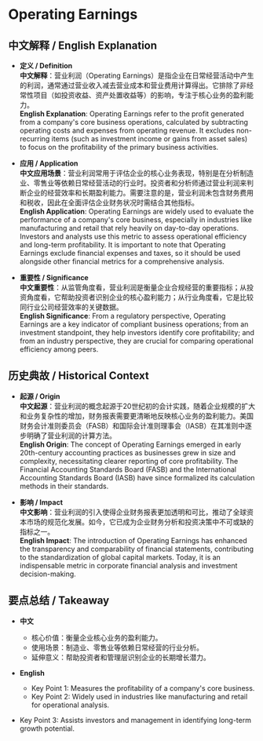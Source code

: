 # Operating Earnings

## 中文解释 / English Explanation

* **定义 / Definition**  
  **中文解释**：营业利润（Operating Earnings）是指企业在日常经营活动中产生的利润，通常通过营业收入减去营业成本和营业费用计算得出。它排除了非经常性项目（如投资收益、资产处置收益等）的影响，专注于核心业务的盈利能力。  
  **English Explanation**: Operating Earnings refer to the profit generated from a company's core business operations, calculated by subtracting operating costs and expenses from operating revenue. It excludes non-recurring items (such as investment income or gains from asset sales) to focus on the profitability of the primary business activities.

* **应用 / Application**  
  **中文应用场景**：营业利润常用于评估企业的核心业务表现，特别是在分析制造业、零售业等依赖日常经营活动的行业时。投资者和分析师通过营业利润来判断企业的经营效率和长期盈利能力。需要注意的是，营业利润未包含财务费用和税收，因此在全面评估企业财务状况时需结合其他指标。  
  **English Application**: Operating Earnings are widely used to evaluate the performance of a company's core business, especially in industries like manufacturing and retail that rely heavily on day-to-day operations. Investors and analysts use this metric to assess operational efficiency and long-term profitability. It is important to note that Operating Earnings exclude financial expenses and taxes, so it should be used alongside other financial metrics for a comprehensive analysis.

* **重要性 / Significance**  
  **中文重要性**：从监管角度看，营业利润是衡量企业合规经营的重要指标；从投资角度看，它帮助投资者识别企业的核心盈利能力；从行业角度看，它是比较同行业公司经营效率的关键数据。  
  **English Significance**: From a regulatory perspective, Operating Earnings are a key indicator of compliant business operations; from an investment standpoint, they help investors identify core profitability; and from an industry perspective, they are crucial for comparing operational efficiency among peers.

## 历史典故 / Historical Context

* **起源 / Origin**  
  **中文起源**：营业利润的概念起源于20世纪初的会计实践，随着企业规模的扩大和业务复杂性的增加，财务报表需要更清晰地反映核心业务的盈利能力。美国财务会计准则委员会（FASB）和国际会计准则理事会（IASB）在其准则中逐步明确了营业利润的计算方法。  
  **English Origin**: The concept of Operating Earnings emerged in early 20th-century accounting practices as businesses grew in size and complexity, necessitating clearer reporting of core profitability. The Financial Accounting Standards Board (FASB) and the International Accounting Standards Board (IASB) have since formalized its calculation methods in their standards.

* **影响 / Impact**  
  **中文影响**：营业利润的引入使得企业财务报表更加透明和可比，推动了全球资本市场的规范化发展。如今，它已成为企业财务分析和投资决策中不可或缺的指标之一。  
  **English Impact**: The introduction of Operating Earnings has enhanced the transparency and comparability of financial statements, contributing to the standardization of global capital markets. Today, it is an indispensable metric in corporate financial analysis and investment decision-making.

## 要点总结 / Takeaway

* **中文**  
  - 核心价值：衡量企业核心业务的盈利能力。  
  - 使用场景：制造业、零售业等依赖日常经营的行业分析。  
  - 延伸意义：帮助投资者和管理层识别企业的长期增长潜力。

* **English**  
  - Key Point 1: Measures the profitability of a company's core business.  
  - Key Point 2: Widely used in industries like manufacturing and retail for operational analysis.  
 - Key Point 3: Assists investors and management in identifying long-term growth potential.